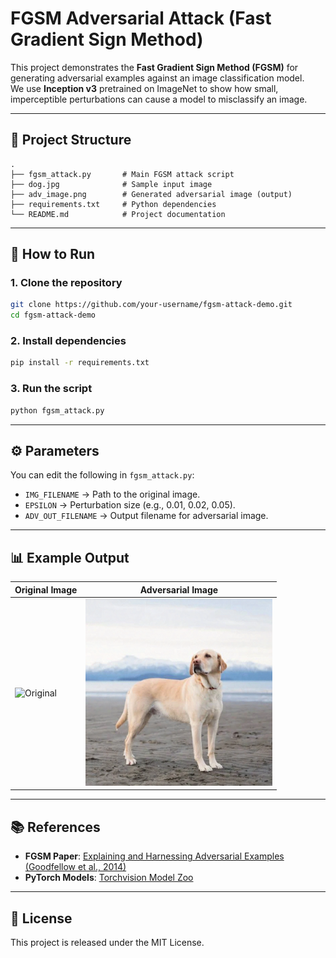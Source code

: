 # FGSM Adversarial Attack (Fast Gradient Sign Method)

This project demonstrates the **Fast Gradient Sign Method (FGSM)** for generating adversarial examples against an image classification model.  
We use **Inception v3** pretrained on ImageNet to show how small, imperceptible perturbations can cause a model to misclassify an image.

---

## 📂 Project Structure
```
.
├── fgsm_attack.py       # Main FGSM attack script
├── dog.jpg              # Sample input image
├── adv_image.png        # Generated adversarial image (output)
├── requirements.txt     # Python dependencies
└── README.md            # Project documentation
```

---

## 🚀 How to Run

### 1. Clone the repository
```bash
git clone https://github.com/your-username/fgsm-attack-demo.git
cd fgsm-attack-demo
```

### 2. Install dependencies
```bash
pip install -r requirements.txt
```

### 3. Run the script
```bash
python fgsm_attack.py
```

---

## ⚙️ Parameters
You can edit the following in `fgsm_attack.py`:
- `IMG_FILENAME` → Path to the original image.
- `EPSILON` → Perturbation size (e.g., 0.01, 0.02, 0.05).
- `ADV_OUT_FILENAME` → Output filename for adversarial image.

---

## 📊 Example Output

| Original Image | Adversarial Image |
| -------------- | ----------------- |
| ![Original](dog.jpg) | ![Adversarial](adv_image.png) |

---

## 📚 References
- **FGSM Paper**: [Explaining and Harnessing Adversarial Examples (Goodfellow et al., 2014)](https://arxiv.org/abs/1412.6572)
- **PyTorch Models**: [Torchvision Model Zoo](https://pytorch.org/vision/stable/models.html)

---

## 📜 License
This project is released under the MIT License.
